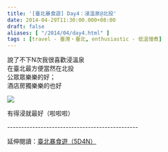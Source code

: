 ```yaml
---
title: '[臺北暴食遊] Day4：浸溫泉@北投'
date: 2014-04-29T11:30:00.000+08:00
draft: false
aliases: [ "/2014/04/day4.html" ]
tags : [travel - 臺灣・臺北, enthusiastic - 低溫慢煮]
---
```


說了不下N次我很喜歡浸溫泉  
在臺北最方便當然在北投  
公眾眾樂樂的好；  
酒店房獨樂樂的也好  

![](/images/taipei4a.jpg)

有得浸就最好（啦啦啦）  
  
\-----------------------------------------------  
  
延伸閱讀：[臺北暴食遊（5D4N）](https://hidie.net/taipei5d4n/)

